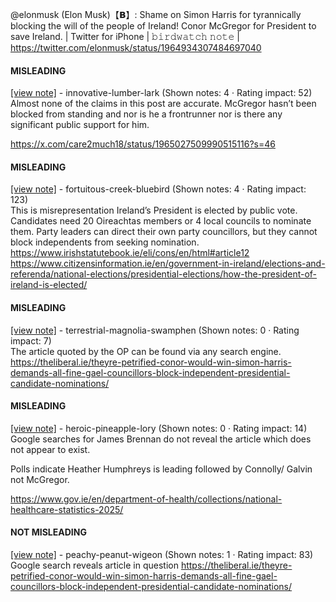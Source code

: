 @elonmusk (Elon Musk)【𝗕】: Shame on Simon Harris for tyrannically blocking the will of the people of Ireland! Conor McGregor for President to save Ireland. | Twitter for iPhone | 𝚋𝚒𝚛𝚍𝚠𝚊𝚝𝚌𝚑 𝚗𝚘𝚝𝚎 | https://twitter.com/elonmusk/status/1964934307484697040

#### MISLEADING

[[view note]](https://x.com/i/birdwatch/n/1965103159287730514) - innovative-lumber-lark (Shown notes: 4 · Rating impact: 52)\
Almost none of the claims in this post are accurate. McGregor hasn’t been blocked from standing and nor is he a frontrunner nor is there any significant public support for him. 

https://x.com/care2much18/status/1965027509990515116?s=46

#### MISLEADING

[[view note]](https://x.com/i/birdwatch/n/1965083867879989409) - fortuitous-creek-bluebird (Shown notes: 4 · Rating impact: 123)\
This is misrepresentation Ireland’s President is elected by public vote. Candidates need 20 Oireachtas members or 4 local councils to nominate them. Party leaders can direct their own party councillors, but they cannot block independents from seeking nomination. https://www.irishstatutebook.ie/eli/cons/en/html#article12
https://www.citizensinformation.ie/en/government-in-ireland/elections-and-referenda/national-elections/presidential-elections/how-the-president-of-ireland-is-elected/

#### MISLEADING

[[view note]](https://x.com/i/birdwatch/n/1965013284647522420) - terrestrial-magnolia-swamphen (Shown notes: 0 · Rating impact: 7)\
The article quoted by the OP can be found via any search engine.
https://theliberal.ie/theyre-petrified-conor-would-win-simon-harris-demands-all-fine-gael-councillors-block-independent-presidential-candidate-nominations/


#### MISLEADING

[[view note]](https://x.com/i/birdwatch/n/1964954196068716816) - heroic-pineapple-lory (Shown notes: 0 · Rating impact: 14)\
Google searches for James Brennan do not reveal the article which does not appear to exist.  

Polls indicate Heather Humphreys is leading followed by Connolly/ Galvin not McGregor.

https://www.gov.ie/en/department-of-health/collections/national-healthcare-statistics-2025/

#### NOT MISLEADING

[[view note]](https://x.com/i/birdwatch/n/1964956021690187962) - peachy-peanut-wigeon (Shown notes: 1 · Rating impact: 83)\
Google search reveals article in question https://theliberal.ie/theyre-petrified-conor-would-win-simon-harris-demands-all-fine-gael-councillors-block-independent-presidential-candidate-nominations/
